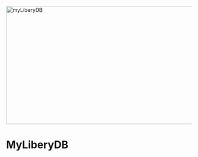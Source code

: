 <img src="https://socialify.git.ci/Thandekaportiap/myLiberyDB/image?language=1&owner=1&name=1&stargazers=1&theme=Light" alt="myLiberyDB" width="640" height="320" />

<h1>MyLiberyDB</h1>
